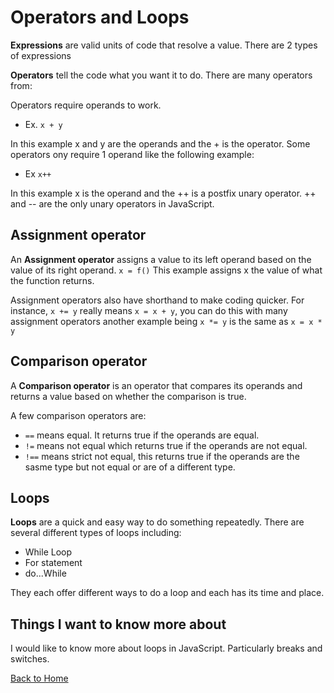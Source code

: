 # Operators and Loops

**Expressions** are valid units of code that resolve a value. There are 2 types of expressions

**Operators** tell the code what you want it to do.  There are many operators from:

Operators require operands to work.  

- Ex. `x + y`

In this example x and y are the operands and the + is the operator. Some operators ony require 1 operand like the following example:

- Ex `x++`

In this example x is the operand and the ++ is a postfix unary operator. ++ and -- are the only unary operators in JavaScript.

## Assignment operator

An **Assignment operator** assigns a value to its left operand based on the value of its right operand. `x = f()` This example assigns x the value of what the function returns.

Assignment operators also have shorthand to make coding quicker. For instance, `x += y` really means `x = x + y`, you can do this with many assignment operators another example being `x *= y` is the same as `x = x * y`

## Comparison operator

A **Comparison operator** is an operator that compares its operands and returns a value based on whether the comparison is true.

A few comparison operators are:

- `==` means equal. It returns true if the operands are equal.
- `!=` means not equal which returns true if the operands are not equal.
- `!==` means strict not equal, this returns true if the operands are the sasme type but not equal or are of a different type.

## Loops

**Loops** are a quick and easy way to do something repeatedly. There are several different types of loops including:

- While Loop
- For statement
- do...While

They each offer different ways to do a loop and each has its time and place.

## Things I want to know more about

I would like to know more about loops in JavaScript. Particularly breaks and switches.

[Back to Home](../README.md)
